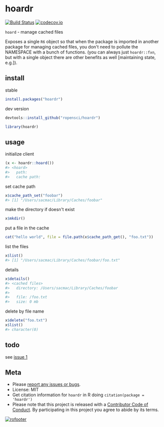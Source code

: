 hoardr
======



[![Build Status](https://travis-ci.org/ropensci/hoardr.svg?branch=master)](https://travis-ci.org/ropensci/hoardr)
[![codecov.io](https://codecov.io/github/ropensci/hoardr/coverage.svg?branch=master)](https://codecov.io/github/ropensci/hoardr?branch=master)


`hoard` - manage cached files

Exposes a single `R6` object so that when the package is imported in another
package for managing cached files, you don't need to pollute the NAMESPACE 
with a bunch of functions. (you can always just `hoardr::fxn`, but 
with a single object there are other benefits as well [maintaining state, e.g.]).

## install

stable


```r
install.packages("hoardr")
```

dev version


```r
devtools::install_github("ropensci/hoardr")
```


```r
library(hoardr)
```

## usage

initialize client


```r
(x <- hoardr::hoard())
#> <hoard> 
#>   path: 
#>   cache path:
```

set cache path


```r
x$cache_path_set("foobar")
#> [1] "/Users/sacmac/Library/Caches/foobar"
```

make the directory if doesn't exist


```r
x$mkdir()
```

put a file in the cache


```r
cat("hello world", file = file.path(x$cache_path_get(), "foo.txt"))
```

list the files


```r
x$list()
#> [1] "/Users/sacmac/Library/Caches/foobar/foo.txt"
```

details


```r
x$details()
#> <cached files>
#>   directory: /Users/sacmac/Library/Caches/foobar
#> 
#>   file: /foo.txt
#>   size: 0 mb
```

delete by file name


```r
x$delete("foo.txt")
x$list()
#> character(0)
```

## todo

see [issue 1](https://github.com/ropensci/hoardr/issues/1)

## Meta

* Please [report any issues or bugs](https://github.com/ropensci/hoardr/issues).
* License: MIT
* Get citation information for `hoardr` in R doing `citation(package = 'hoardr')`
* Please note that this project is released with a [Contributor Code of Conduct](CONDUCT.md). By participating in this project you agree to abide by its terms.

[![rofooter](https://ropensci.org/public_images/github_footer.png)](https://ropensci.org)
